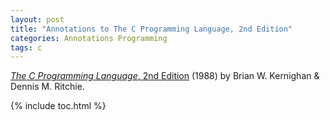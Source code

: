 ```yaml
---
layout: post
title: "Annotations to The C Programming Language, 2nd Edition"
categories: Annotations Programming
tags: c
---
```


[*The C Programming Language*, 2nd Edition](https://www.amazon.co.uk/C-Programming-Language-2nd/dp/0131103628) (1988) by Brian W. Kernighan & Dennis M. Ritchie.

{% include toc.html %}


